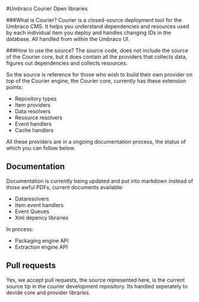 #Umbraco Courier Open libraries	

###What is Courier?
Courier is a closed-source deployment tool for the Umbraco CMS. It helps you understand dependencies and resources used by each individual item you deploy and handles changing IDs in the database. All handled from within the Umbraco UI.

###How to use the source?
The source code, does not include the source of the Courier core, but it does contain all the providers that collects data, figures out dependencies and collects resources. 

So the source is  reference for those who wish to build their own provider on top of the Courier engine, the Courier core, currently has these extension points:

* Repository types
* Item providers
* Data resolvers
* Resource resolvers
* Event handlers
* Cache handlers

All these providers are in a ongoing documentation process, the status of which you can follow below.

## Documentation
Documentation is currently being updated and put into markdown instead of those awful PDFs, current documents available:

* Dataresolvers
* Item event handlers
* Event Queues
* Xml depency libraries

In process:

* Packaging engine API
* Extraction engine API

## Pull requests
Yes, we accept pull requests, the source represented here, is the current source tip in the courier development repository. Its handled seperately to devide core and provider libraries.


